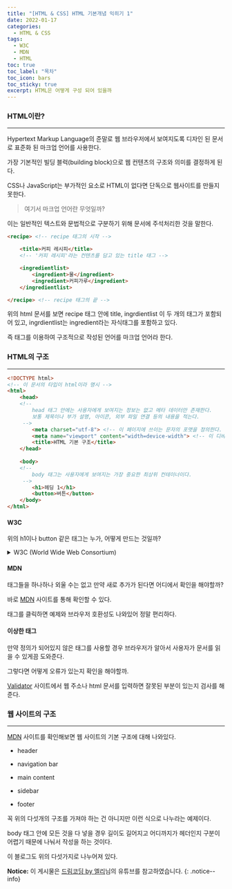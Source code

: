 ```yaml
---
title: "[HTML & CSS] HTML 기본개념 익히기 1"
date: 2022-01-17
categories:
  - HTML & CSS
tags:
  - W3C
  - MDN
  - HTML
toc: true
toc_label: "목차"
toc_icon: bars
toc_sticky: true
excerpt: HTML은 어떻게 구성 되어 있을까
---
```


### HTML이란?

---

Hypertext Markup Language의 준말로 웹 브라우저에서 보여지도록 디자인 된 문서로 표준화 된 마크업 언어를 사용한다.

가장 기본적인 빌딩 블럭(building block)으로 웹 컨텐츠의 구조와 의미를 결정하게 된다.

CSS나 JavaScript는 부가적인 요소로 HTML이 없다면 단독으로 웹사이트를 만들지 못한다.

> 여기서 마크업 언어란 무엇일까?

이는 일반적인 텍스트와 문법적으로 구분하기 위해 문서에 주석처리한 것을 말한다.

```html
<recipe> <!-- recipe 태그의 시작 -->

    <title>커피 레시피</title>
    <!-- '커피 레시피'라는 컨텐츠를 담고 있는 title 태그 -->

    <ingredientlist>
        <ingredient>물</ingredient>
        <ingredient>커피가루</ingredient>
    </ingredientlist>

</recipe> <!-- recipe 태그의 끝 -->
```

위의 html 문서를 보면 recipe 태그 안에 title, ingrdientlist 이 두 개의 태그가 포함되어 있고, ingrdientlist는 ingredient라는 자식태그를 포함하고 있다.

즉 태그를 이용하여 구조적으로 작성된 언어를 마크업 언어라 한다.

### HTML의 구조

---

```html
<!DOCTYPE html>
<!-- 이 문서의 타입이 html이라 명시 -->
<html>
    <head>
    <!-- 
        head 태그 안에는 사용자에게 보여지는 정보는 없고 메타 데이터만 존재한다.
        보통 제목이나 부가 설명, 아이콘, 외부 파일 연결 등의 내용을 적는다.
     -->
        <meta charset="utf-8"> <!-- 이 페이지에 쓰이는 문자의 포맷을 정의한다. -->
        <meta name="viewport" content="width=device-width"> <!-- 이 디바이스 스크린의 너비를 다 사용한다. -->
        <title>HTML 기본 구조</title>
    </head>
    
    <body>
    <!-- 
        body 태그는 사용자에게 보여지는 가장 중요한 최상위 컨테이너이다.
     -->
        <h1>헤딩 1</h1>
        <button>버튼</button>
    </body>
</html>     
```

#### W3C

위의 h1이나 button 같은 태그는 누가, 어떻게 만드는 것일까?

<details>
<summary>W3C (World Wide Web Consortium)</summary>
<div markdown="1">
<br>
W3C는 웹의 표준화를 추진하는 곳으로 여러 교육 기관과 다양한 기업들이 모여있다.

W3C에서 태그를 정의하면 모든 브라우저에서는 그 표준에 맞게 웹을 구현해야한다.

</div>
</details>

#### MDN

태그들을 하나하나 외울 수는 없고 만약 새로 추가가 된다면 어디에서 확인을 해야할까?

바로 [MDN](https://developer.mozilla.org/en-US/docs/Web/HTML/Element) 사이트를 통해 확인할 수 있다.

태그를 클릭하면 예제와 브라우저 호환성도 나와있어 정말 편리하다.

#### 이상한 태그

만약 정의가 되어있지 않은 태그를 사용할 경우 브라우저가 알아서 사용자가 문서를 읽을 수 있게끔 도와준다.

그렇다면 어떻게 오류가 있는지 확인을 해야할까.

[Validator](https://validator.w3.org/) 사이트에서 웹 주소나 html 문서를 입력하면 잘못된 부분이 있는지 검사를 해준다.

### 웹 사이트의 구조

---

[MDN](https://developer.mozilla.org/en-US/docs/Learn/HTML/Introduction_to_HTML/Document_and_website_structure) 사이트를 확인해보면 웹 사이트의 기본 구조에 대해 나와있다.

- header

- navigation bar

- main content

- sidebar

- footer

꼭 위의 다섯개의 구조를 가져야 하는 건 아니지만 이런 식으로 나누라는 예제이다.

body 태그 안에 모든 것을 다 넣을 경우 길이도 길어지고 어디까지가 헤더인지 구분이 어렵기 때문에 나눠서 작성을 하는 것이다.

이 블로그도 위의 다섯가지로 나누어져 있다.

**Notice:** 이 게시물은 [드림코딩 by 엘리](https://www.youtube.com/watch?v=i0FN-OwJ7QI)님의 유튜브를 참고하였습니다.
{: .notice--info}

